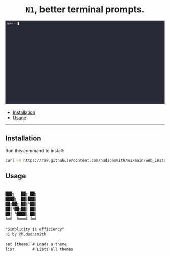 <div align="center">

# `N1`, better terminal prompts.

</div>

![Gif of using n1 to change themes](./readme_content/demo.gif)

- [Installation](#installation)
- [Usage](#usage)

---

## Installation

Run this command to install:

```bash
curl -s https://raw.githubusercontent.com/hudsonsmith/n1/main/web_installer.sh | bash; source ~/.bashrc; clear;
```

## Usage

```

███╗   ██╗ ██╗
████╗  ██║███║
██╔██╗ ██║╚██║
██║╚██╗██║ ██║
██║ ╚████║ ██║
╚═╝  ╚═══╝ ╚═╝

"Simplicity is efficiency"
n1 by @hudsonsmith

set [theme] # Loads a theme
list        # Lists all themes
```
